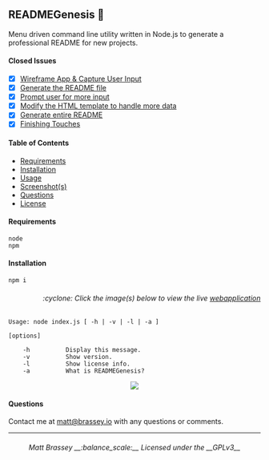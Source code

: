 ## READMEGenesis :scroll:

Menu driven command line utility written in Node.js to generate a professional README for new projects.

#### Closed Issues

- [x] [Wireframe App & Capture User Input](https://github.com/MBrassey/READMEGenesis/issues/1)
- [x] [Generate the README file](https://github.com/MBrassey/READMEGenesis/issues/2)
- [x] [Prompt user for more input](https://github.com/MBrassey/READMEGenesis/issues/3)
- [x] [Modify the HTML template to handle more data](https://github.com/MBrassey/READMEGenesis/issues/4)
- [x] [Generate entire README](https://github.com/MBrassey/READMEGenesis/issues/5)
- [x] [Finishing Touches](https://github.com/MBrassey/READMEGenesis/issues/6)

#### Table of Contents

* [Requirements](#requirements)
* [Installation](#installation)
* [Usage](#usage)
* [Screenshot(s)](#screenshots)
* [Questions](#questions)
* [License](#license)

#### Requirements
```
node
npm
```
#### Installation
```
npm i
```
<h6><p align="right">:cyclone: Click the image(s) below to view the live <a href="https://MBrassey.github.io/READMEGenesis/">webapplication</a></p></h6>

```
Usage: node index.js [ -h | -v | -l | -a ]

[options]

    -h          Display this message.
    -v          Show version.
    -l          Show license info.
    -a          What is READMEGenesis?
```
[<p align="center"><img src="src/img/Preview.png">](https://MBrassey.github.io/READMEGenesis/)

#### Questions
Contact me at [matt@brassey.io](mailto:matt@brassey.io) with any questions or comments. 

---

<h6><p align="center">Matt Brassey __:balance_scale:__ Licensed under the __GPLv3__</h6>